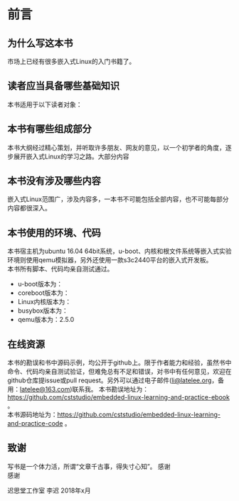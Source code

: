 # 前言

## 为什么写这本书
市场上已经有很多嵌入式Linux的入门书籍了。  

## 读者应当具备哪些基础知识

本书适用于以下读者对象：  

## 本书有哪些组成部分
本书大纲经过精心策划，并听取许多朋友、网友的意见，以一个初学者的角度，逐步展开嵌入式Linux的学习之路。大部分内容
## 本书没有涉及哪些内容
嵌入式Linux范围广，涉及内容多，一本书不可能包括全部内容，也不可能每部分内容都很深入。

## 本书使用的环境、代码
本书宿主机为ubuntu 16.04 64bit系统，u-boot、内核和根文件系统等嵌入式实验环境则使用qemu模拟器，另外还使用一款s3c2440平台的嵌入式开发板。  
本书所有脚本、代码均亲自测试通过。  
* u-boot版本为：  
* coreboot版本为：  
* Linux内核版本为：  
* busybox版本为：  
* qemu版本为：2.5.0  

## 在线资源
本书的勘误和书中源码示例，均公开于github上。限于作者能力和经验，虽然书中命令、代码均亲自测试验证，但难免总有不足和错误，对书中有任何意见，欢迎在github仓库提issue或pull request。另外可以通过电子邮件(li@latelee.org，备用：latelee@163.com)联系我。 
本书勘误地址为：https://github.com/cststudio/embedded-linux-learning-and-practice-ebook 。  
本书源码地址为：https://github.com/cststudio/embedded-linux-learning-and-practice-code 。  

## 致谢
写书是一个体力活，所谓“文章千古事，得失寸心知”。
感谢  
感谢  


迟思堂工作室 李迟 2018年x月
